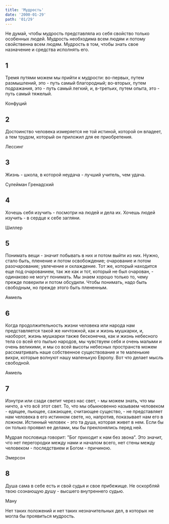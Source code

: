 ```yaml
---
title: 'Мудрость'
date: '2000-01-29'
path: '01/29'
---
```


Не думай, чтобы мудрость представляла из себя свойство только особенных людей. Мудрость необходима всем людям и потому свойственна всем людям. Мудрость в том, чтобы знать свое назначение и средства исполнять его.
<!-- {.intro} -->

## 1

Тремя путями можем мы прийти к мудрости: во-первых, путем размышлений, это - путь самый благородный; во-вторых, путем подражания, это - путь самый легкий, и, в-третьих, путем опыта, это - путь самый тяжелый.

Конфуций
<!-- {.source} -->

## 2

Достоинство человека измеряется не той истиной, которой он владеет, а тем трудом, который он приложил для ее приобретения.

Лессинг
<!-- {.source} -->

## 3

Жизнь - школа, в которой неудача - лучший учитель, чем удача.

Сулейман Гренадский
<!-- {.source} -->

## 4

Хочешь себя изучить - посмотри на людей и дела их. Хочешь людей изучить - в сердце к себе загляни.

Шиллер
<!-- {.source} -->

## 5

Понимать вещи - значит побывать в них и потом выйти из них. Нужно, стало быть, пленение и потом освобождение; очарование и потом разочарование; увлечение и охлаждение. Тот же, который находится еще под очарованием, так же как и тот, который не был очарован, - одинаково не могут понимать. Мы знаем хорошо только то, чему прежде поверили и потом обсудили. Чтобы понимать, надо быть свободным, но прежде этого быть плененным.

Амиель
<!-- {.source} -->

## 6

Когда продолжительность жизни человека или народа нам представляется такой же ничтожной, как и жизнь мушкарки, и, наоборот, жизнь мушкарки также бесконечна, как и жизнь небесного тела со всей его пылью народов, мы чувствуем себя и очень малыми и очень великими, и мы со всей высоты небесных пространств можем рассматривать наше собственное существование и те маленькие вихри, которые волнуют нашу маленькую Европу. Вот что делает мысль свободной.

Амиель
<!-- {.source} -->

## 7

Изнутри или сзади светит через нас свет, - мы можем знать, что мы ничто, а что всё этот свет. То, что мы обыкновенно называем человеком - едящее, пьющее, сажающее, считающее существо, - не представляет нам человека в его истинном свете, но, напротив, показывает нам его в ложном. Истинный человек - это та душа, которая живет в нем. Если бы он только проявил ее делами, мы бы преклонялись перед ней.

Мудрая пословица говорит: "Бог приходит к нам без звона". Это значит, что нет перегородки между нами и началом всего, нет стены между человеком - последствием и Богом - причиною.

Эмерсон
<!-- {.source} -->

## 8

Душа сама в себе есть и свой судья и свое прибежище. Не оскорбляй твою сознающую душу - высшего внутреннего судью.

Ману
<!-- {.source} -->

Нет таких положений и нет таких незначительных дел, в которых не могла бы проявиться мудрость.
<!-- {.conclusion} -->
